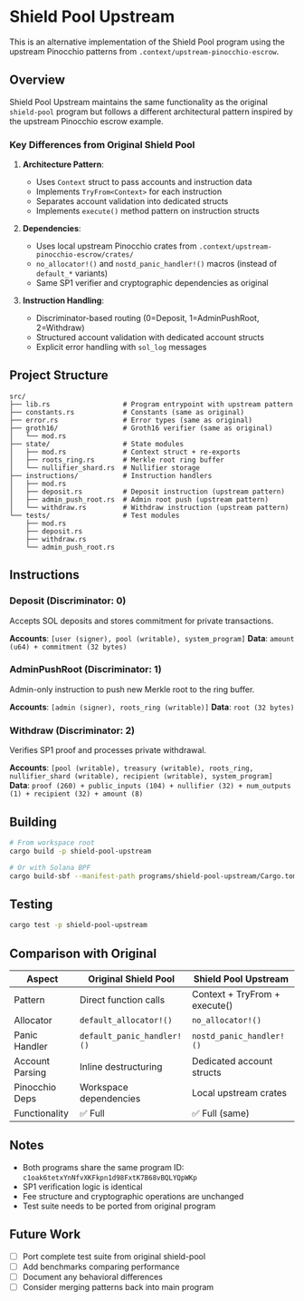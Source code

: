 # Shield Pool Upstream

This is an alternative implementation of the Shield Pool program using the upstream Pinocchio patterns from `.context/upstream-pinocchio-escrow`.

## Overview

Shield Pool Upstream maintains the same functionality as the original `shield-pool` program but follows a different architectural pattern inspired by the upstream Pinocchio escrow example.

### Key Differences from Original Shield Pool

1. **Architecture Pattern**:
   - Uses `Context` struct to pass accounts and instruction data
   - Implements `TryFrom<Context>` for each instruction
   - Separates account validation into dedicated structs
   - Implements `execute()` method pattern on instruction structs

2. **Dependencies**:
   - Uses local upstream Pinocchio crates from `.context/upstream-pinocchio-escrow/crates/`
   - `no_allocator!()` and `nostd_panic_handler!()` macros (instead of `default_*` variants)
   - Same SP1 verifier and cryptographic dependencies as original

3. **Instruction Handling**:
   - Discriminator-based routing (0=Deposit, 1=AdminPushRoot, 2=Withdraw)
   - Structured account validation with dedicated account structs
   - Explicit error handling with `sol_log` messages

## Project Structure

```
src/
├── lib.rs                  # Program entrypoint with upstream pattern
├── constants.rs            # Constants (same as original)
├── error.rs                # Error types (same as original)
├── groth16/                # Groth16 verifier (same as original)
│   └── mod.rs
├── state/                  # State modules
│   ├── mod.rs              # Context struct + re-exports
│   ├── roots_ring.rs       # Merkle root ring buffer
│   └── nullifier_shard.rs  # Nullifier storage
├── instructions/           # Instruction handlers
│   ├── mod.rs
│   ├── deposit.rs          # Deposit instruction (upstream pattern)
│   ├── admin_push_root.rs  # Admin root push (upstream pattern)
│   └── withdraw.rs         # Withdraw instruction (upstream pattern)
└── tests/                  # Test modules
    ├── mod.rs
    ├── deposit.rs
    ├── withdraw.rs
    └── admin_push_root.rs
```

## Instructions

### Deposit (Discriminator: 0)
Accepts SOL deposits and stores commitment for private transactions.

**Accounts**: `[user (signer), pool (writable), system_program]`
**Data**: `amount (u64) + commitment (32 bytes)`

### AdminPushRoot (Discriminator: 1)
Admin-only instruction to push new Merkle root to the ring buffer.

**Accounts**: `[admin (signer), roots_ring (writable)]`
**Data**: `root (32 bytes)`

### Withdraw (Discriminator: 2)
Verifies SP1 proof and processes private withdrawal.

**Accounts**: `[pool (writable), treasury (writable), roots_ring, nullifier_shard (writable), recipient (writable), system_program]`
**Data**: `proof (260) + public_inputs (104) + nullifier (32) + num_outputs (1) + recipient (32) + amount (8)`

## Building

```bash
# From workspace root
cargo build -p shield-pool-upstream

# Or with Solana BPF
cargo build-sbf --manifest-path programs/shield-pool-upstream/Cargo.toml
```

## Testing

```bash
cargo test -p shield-pool-upstream
```

## Comparison with Original

| Aspect | Original Shield Pool | Shield Pool Upstream |
|--------|---------------------|---------------------|
| Pattern | Direct function calls | Context + TryFrom + execute() |
| Allocator | `default_allocator!()` | `no_allocator!()` |
| Panic Handler | `default_panic_handler!()` | `nostd_panic_handler!()` |
| Account Parsing | Inline destructuring | Dedicated account structs |
| Pinocchio Deps | Workspace dependencies | Local upstream crates |
| Functionality | ✅ Full | ✅ Full (same) |

## Notes

- Both programs share the same program ID: `c1oak6tetxYnNfvXKFkpn1d98FxtK7B68vBQLYQpWKp`
- SP1 verification logic is identical
- Fee structure and cryptographic operations are unchanged
- Test suite needs to be ported from original program

## Future Work

- [ ] Port complete test suite from original shield-pool
- [ ] Add benchmarks comparing performance
- [ ] Document any behavioral differences
- [ ] Consider merging patterns back into main program
